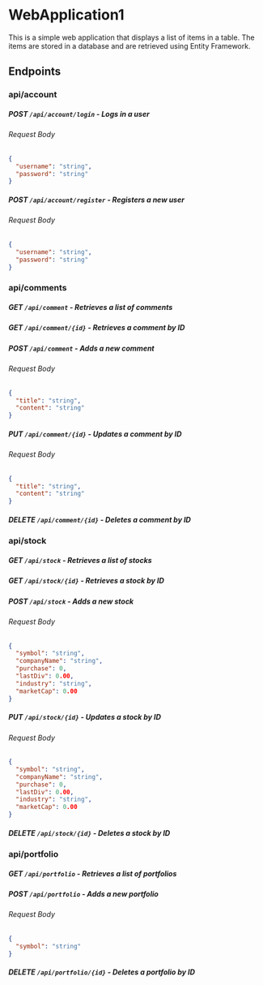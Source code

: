 # WebApplication1
This is a simple web application that displays a list of items in a table. The items are stored in a database and are retrieved using Entity Framework.

## Endpoints

### api/account

##### POST `/api/account/login` - Logs in a user
###### Request Body
```json
{
  "username": "string",
  "password": "string"
}
```

##### POST `/api/account/register` - Registers a new user
###### Request Body
```json
{
  "username": "string",
  "password": "string"
}
```

### api/comments
##### GET `/api/comment` - Retrieves a list of comments
##### GET `/api/comment/{id}` - Retrieves a comment by ID

##### POST `/api/comment` - Adds a new comment
###### Request Body
```json
{
  "title": "string",
  "content": "string"
}
```

##### PUT `/api/comment/{id}` - Updates a comment by ID
###### Request Body
```json
{
  "title": "string",
  "content": "string"
}
```

##### DELETE `/api/comment/{id}` - Deletes a comment by ID

### api/stock
##### GET `/api/stock` - Retrieves a list of stocks
##### GET `/api/stock/{id}` - Retrieves a stock by ID

##### POST `/api/stock` - Adds a new stock
###### Request Body
```json
{
  "symbol": "string",
  "companyName": "string",
  "purchase": 0,
  "lastDiv": 0.00,
  "industry": "string",
  "marketCap": 0.00
}
```

##### PUT `/api/stock/{id}` - Updates a stock by ID
###### Request Body
```json
{
  "symbol": "string",
  "companyName": "string",
  "purchase": 0,
  "lastDiv": 0.00,
  "industry": "string",
  "marketCap": 0.00
}

```
##### DELETE `/api/stock/{id}` - Deletes a stock by ID

### api/portfolio
##### GET `/api/portfolio` - Retrieves a list of portfolios

##### POST `/api/portfolio` - Adds a new portfolio
###### Request Body
```json
{
  "symbol": "string"
}
```

##### DELETE `/api/portfolio/{id}` - Deletes a portfolio by ID
